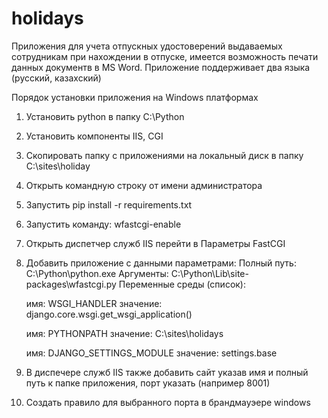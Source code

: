 # holidays

Приложения для учета отпускных удостоверений выдаваемых сотрудникам при нахождении в отпуске, имеется возможность печати данных документв в MS Word. Приложение поддерживает два языка (русский, казахский)



Порядок установки приложения на Windows платформах

1. Установить python  в папку C:\Python
2. Установить компоненты IIS, CGI
3. Скопировать папку с приложениями на локальный диск в папку C:\sites\holiday
4. Открыть командную строку от имени администратора
5. Запустить pip install -r requirements.txt
6. Запустить команду:  wfastcgi-enable
7. Открыть диспетчер служб IIS перейти в Параметры FastCGI
8. Добавить приложение с данными параметрами:
   Полный путь: C:\Python\python.exe
   Аргументы: C:\Python\Lib\site-packages\wfastcgi.py
   Переменные среды (список):

   имя: WSGI_HANDLER значение: django.core.wsgi.get_wsgi_application()

   имя: PYTHONPATH значение: C:\sites\holidays

   имя: DJANGO_SETTINGS_MODULE значение: settings.base
9. В диспечере служб IIS также добавить сайт указав имя и полный путь к папке приложения, порт указать (например 8001)
10. Создать правило для выбранного порта в брандмауэере windows

